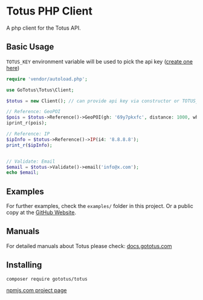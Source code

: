 # Totus PHP Client

A php client for the Totus API.

## Basic Usage

`TOTUS_KEY` environment variable will be used to pick the api
key ([create one here](https://gototus.com/console/apikeys))

```php
require 'vendor/autoload.php';

use GoTotus\Totus\Client;

$totus = new Client(); // can provide api key via constructor or TOTUS_KEY env var

// Reference: GeoPOI
$pois = $totus->Reference()->GeoPOI(gh: '69y7pkxfc', distance: 1000, what: 'shop', limit: 10);
iprint_r(pois);

// Reference: IP
$ipInfo = $totus->Reference()->IP(i4: '8.8.8.8');
print_r($ipInfo);


// Validate: Email
$email = $totus->Validate()->email('info@x.com');
echo $email;
````

## Examples

For further examples, check the `examples/` folder in this project.
Or a public copy at the [GitHub Website](https://github.com/GoTotus/phptotus/tree/main/examples).

## Manuals

For detailed manuals about Totus please check: [docs.gototus.com](https://docs.gototus.com)

## Installing

`composer require gototus/totus `

[npmjs.com project page](https://www.npmjs.com/package/totus)

